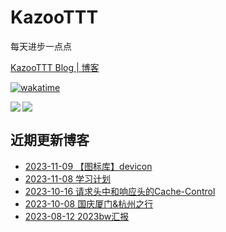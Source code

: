 # KazooTTT
每天进步一点点

[KazooTTT Blog | 博客](https://blog.kazoottt.top)

[![wakatime](https://wakatime.com/badge/user/d3dc2570-e4bf-4469-b0c2-127b495e8b91.svg)](https://wakatime.com/@d3dc2570-e4bf-4469-b0c2-127b495e8b91)

<a href="https://github.com/anuraghazra/github-readme-stats">
  <img align="left" src="https://github-readme-stats.vercel.app/api?username=KazooTTT&theme=radical" />
</a>

<a href="https://github.com/anuraghazra/github-readme-stats">
  <img src="https://github-readme-stats.vercel.app/api/top-langs/?username=KazooTTT&theme=radical" />
</a>


## 近期更新博客
<!-- BLOG-POST-LIST:START -->
 - [2023-11-09 【图标库】devicon](https://kazoottt.top/article/devicon)
 - [2023-11-08 学习计划](https://kazoottt.top/article/71e8210e-4f39-476e-89b5-15d651f7ab2e)
 - [2023-10-16 请求头中和响应头的Cache-Control](https://kazoottt.top/article/cache-control-for-headers)
 - [2023-10-08 国庆厦门&amp;杭州之行](https://kazoottt.top/article/amoy-zhejiang-travel-2023)
 - [2023-08-12 2023bw汇报](https://kazoottt.top/article/bw2023)<!-- BLOG-POST-LIST:END -->
